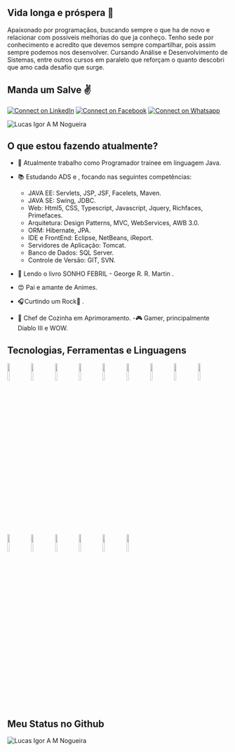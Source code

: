 ## Vida longa e próspera 🖖

Apaixonado por programaçãos, buscando sempre o que ha de novo e relacionar com possiveis melhorias do que ja conheço. Tenho sede por conhecimento e acredito que devemos sempre compartilhar, pois assim sempre podemos nos desenvolver.
Cursando Análise e Desenvolvimento de Sistemas, entre outros cursos em paralelo que reforçam o quanto descobri que amo cada desafio que surge.

## Manda um Salve :v:

[![Connect on LinkedIn](https://img.shields.io/badge/--linkedin?label=LinkedIn&logo=LinkedIn&style=social)](https://www.linkedin.com/in/lucas-igor-marques-nogueira-9ba79074/) 
[![Connect on Facebook](https://img.shields.io/badge/Facebook-blue)](https://www.facebook.com/lucasigoramnogueira/) 
[![Connect on Whatsapp](https://img.shields.io/badge/-Whatsapp-brightgreen)](https://api.whatsapp.com/send?phone=5541987812653) 


<img src="https://komarev.com/ghpvc/?username=LucasAvilla&label=Profile%20views&color=0e75b6&style=social" alt="Lucas Igor A M Nogueira" />

## O que estou fazendo atualmente?
- :muscle: Atualmente trabalho como Programador trainee em linguagem Java.
- 📚 Estudando ADS e , focando nas seguintes competências:

  - JAVA EE: Servlets, JSP, JSF, Facelets, Maven.
  - JAVA SE: Swing, JDBC.
  - Web: Html5, CSS, Typescript, Javascript, Jquery, Richfaces, Primefaces.
  - Arquitetura: Design Patterns, MVC, WebServices, AWB 3.0.
  - ORM: Hibernate, JPA.
  - IDE e FrontEnd: Eclipse, NetBeans, iReport.
  - Servidores de Aplicação: Tomcat.
  - Banco de Dados: SQL Server.
  - Controle de Versão: GIT, SVN.

- :eyes: Lendo o livro SONHO FEBRIL - George R. R. Martin .
- :heart_eyes: Pai e amante de Animes.
- 🎧Curtindo um Rock:metal: .
- 🍴 Chef de Cozinha em Aprimoramento.
-🎮 Gamer, principalmente Diablo III e WOW.

## Tecnologias, Ferramentas e Linguagens

<code><img width="10%" src="https://www.vectorlogo.zone/logos/java/java-ar21.svg"></code> <code><img width="10%" src="https://www.vectorlogo.zone/logos/javascript/javascript-ar21.svg"></code> <code><img width="10%" src="https://www.vectorlogo.zone/logos/github/github-ar21.svg"></code> <code><img width="10%" src="https://www.vectorlogo.zone/logos/google_drive/google_drive-ar21.svg"></code> <code><img width="10%" src="https://www.vectorlogo.zone/logos/w3_html5/w3_html5-ar21.svg"></code> <code><img width="10%" src="https://www.vectorlogo.zone/logos/python/python-ar21.svg"></code> <code><img width="10%" src="https://www.vectorlogo.zone/logos/coursera/coursera-ar21.svg"></code> <code><img width="10%" src="https://www.vectorlogo.zone/logos/visualstudio_code/visualstudio_code-ar21.svg"></code>
<code><img width="10%" src="https://www.vectorlogo.zone/logos/mit_scratch/mit_scratch-ar21.svg"></code> <code><img width="10%" src="https://www.vectorlogo.zone/logos/udemy/udemy-ar21.svg"></code> <code><img width="10%" src="https://www.vectorlogo.zone/logos/eclipse/eclipse-ar21.svg"></code> <code><img width="10%" src="https://www.vectorlogo.zone/logos/hibernate/hibernate-ar21.svg"></code> <code><img width="10%" src="https://www.vectorlogo.zone/logos/springio/springio-ar21.svg"></code>  <code><img width="10%" src="https://www.vectorlogo.zone/logos/mysql/mysql-ar21.svg"></code> <code><img width="10%" src="https://www.vectorlogo.zone/logos/angular/angular-ar21.svg"></code>


## Meu Status no Github

<img align="center" src="https://github-readme-stats.vercel.app/api?username=LucasAvilla&show_icons=true&locale=en" alt="Lucas Igor A M Nogueira"/>
